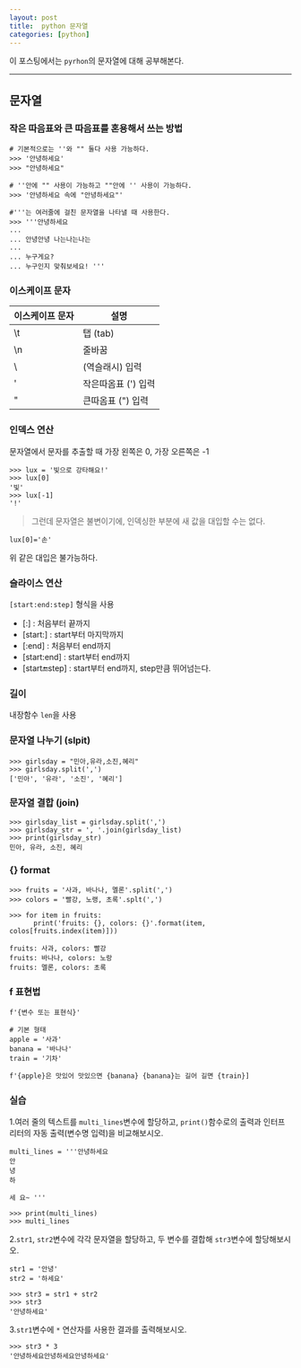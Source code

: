 ```yaml
---
layout: post
title:  python 문자열
categories: [python]
---
```

이 포스팅에서는 `pyrhon`의 문자열에 대해 공부해본다.

<hr>

## 문자열

### 작은 따음표와 큰 따음표를 혼용해서 쓰는 방법

```
# 기본적으로는 ''와 "" 둘다 사용 가능하다.
>>> '안녕하세요'
>>> "안녕하세요"

# ''안에 "" 사용이 가능하고 ""안에 '' 사용이 가능하다.
>>> '안녕하세요 속에 "안녕하세요"'

#'''는 여러줄에 걸친 문자열을 나타낼 때 사용한다.
>>> '''안녕하세요
...
... 안녕안녕 나는나는나는
...
... 누구게요?
... 누구인지 맞춰보세요! '''

```

### 이스케이프 문자

이스케이프 문자 | 설명
----------- | -----
\t | 탭 (tab)
\n | 줄바꿈
\\ | \(역슬래시) 입력
\' | 작은따옴표 (') 입력
\" | 큰따옴표 (") 입력


### 인덱스 연산

문자열에서 문자를 추출할 때 가장 왼쪽은 0, 가장 오른쪽은 -1

```
>>> lux = '빛으로 강타해요!'
>>> lux[0]
'빛'
>>> lux[-1]
'!'
```

> 그런데 문자열은 불변이기에, 인덱싱한 부분에 새 값을 대입할 수는 없다.

`lux[0]='손'`

 위 같은 대입은 불가능하다.


### 슬라이스 연산

`[start:end:step]` 형식을 사용

* [:] : 처음부터 끝까지
* [start:] : start부터 마지막까지
* [:end] : 처음부터 end까지
* [start:end] : start부터 end까지
* [start:end:step] : start부터 end까지, step만큼 뛰어넘는다.


### 길이

내장함수 `len`을 사용



### 문자열 나누기 (slpit)

```
>>> girlsday = "민아,유라,소진,혜리"
>>> girlsday.split(',')
['민아', '유라', '소진', '혜리']
```


### 문자열 결합 (join)

```
>>> girlsday_list = girlsday.split(',')
>>> girlsday_str = ', '.join(girlsday_list)
>>> print(girlsday_str)
민아, 유라, 소진, 혜리
```

### {} format

```
>>> fruits = '사과, 바나나, 멜론'.split(',')
>>> colors = '빨강, 노랭, 초록'.splt(',')

>>> for item in fruits:
      print('fruits: {}, colors: {}'.format(item, colos[fruits.index(item)]))

fruits: 사과, colors: 빨강
fruits: 바나나, colors: 노랑
fruits: 멜론, colors: 초록
```

###  f 표현법

`f'{변수 또는 표현식}'`


```
# 기본 형태
apple = '사과'
banana = '바나나'
train = '기차'

f'{apple}은 맛있어 맛있으면 {banana} {banana}는 길어 길면 {train}]
```


### 실습

1.여러 줄의 텍스트를 `multi_lines`변수에 할당하고, `print()`함수로의 출력과 인터프리터의 자동 출력(변수명 입력)을 비교해보시오.

```
multi_lines = '''안녕하세요
안
녕
하

세 요~ '''

>>> print(multi_lines)
>>> multi_lines
```

2.`str1`, `str2`변수에 각각 문자열을 할당하고, 두 변수를 결합해 `str3`변수에 할당해보시오.

```
str1 = '안녕'
str2 = '하세요'

>>> str3 = str1 + str2
>>> str3
'안녕하세요'
```

3.`str1`변수에 `*` 연산자를 사용한 결과를 출력해보시오.

```
>>> str3 * 3
'안녕하세요안녕하세요안녕하세요'
```
